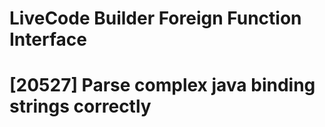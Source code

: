 # LiveCode Builder Foreign Function Interface

# [20527] Parse complex java binding strings correctly

